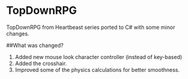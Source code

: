 # TopDownRPG
TopDownRPG from Heartbeast series ported to C# with some minor changes.

##What was changed?
1. Added new mouse look character controller (instead of key-based)
2. Added the crosshair.
3. Improved some of the physics calculations for better smoothness.
